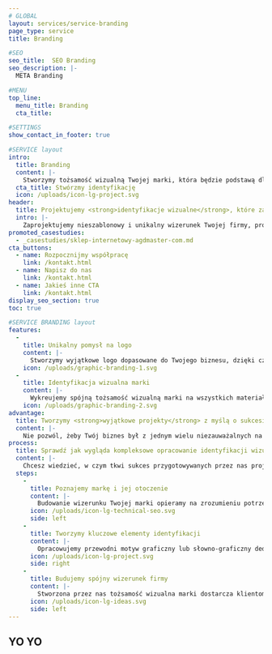 ```yaml
---
# GLOBAL 
layout: services/service-branding
page_type: service
title: Branding

#SEO
seo_title:  SEO Branding
seo_description: |-
  META Branding

#MENU 
top_line:
  menu_title: Branding
  cta_title:

#SETTINGS
show_contact_in_footer: true

#SERVICE layout
intro: 
  title: Branding
  content: |-
    Stworzymy tożsamość wizualną Twojej marki, która będzie podstawą dla rozwoju produktów i usług zapadających w pamięć użytkowników. Będą one nie tylko użyteczne, ale też estetyczne. Pozytywne wrażenie i spójność przekazu będzie kluczem do sukcesu Twojej firmy. 
  cta_title: Stwórzmy identyfikację
  icon: /uploads/icon-lg-project.svg
header:
  title: Projektujemy <strong>identyfikacje wizualne</strong>, które zapadają w pamięć
  intro: |-
    Zaprojektujemy nieszablonowy i unikalny wizerunek Twojej firmy, produktu lub usługi, który zaskoczy klientów i przyciągnie ich uwagę.
promoted_casestudies:
  - _casestudies/sklep-internetowy-agdmaster-com.md
cta_buttons:
  - name: Rozpocznijmy współpracę
    link: /kontakt.html
  - name: Napisz do nas
    link: /kontakt.html
  - name: Jakieś inne CTA
    link: /kontakt.html
display_seo_section: true
toc: true 

#SERVICE BRANDING layout
features:
  -
    title: Unikalny pomysł na logo
    content: |-
      Stworzymy wyjątkowe logo dopasowane do Twojego biznesu, dzięki czemu utrwalisz wizerunek marki w oczach klientów. Będzie to podstawa jej komunikacji z otoczeniem.
    icon: /uploads/graphic-branding-1.svg
  -
    title: Identyfikacja wizualna marki
    content: |-
      Wykreujemy spójną tożsamość wizualną marki na wszystkich materiałach firmowych i promocyjnych. Wpłynie to na wizerunek Twojego biznesu w oczach odbiorcy.
    icon: /uploads/graphic-branding-2.svg
advantage:
  title: Tworzymy <strong>wyjątkowe projekty</strong> z myślą o sukcesie Twojej marki
  content: |-
    Nie pozwól, żeby Twój biznes był z jednym wielu niezauważalnych na rynku. Sam produkt lub usługa to połowa sukcesu - potrzebny jest aspekt wizualny, który sprawi, że zaskoczysz potencjalnych klientów i przyciągniesz ich uwagę. Tworzymy nieszablonowe identyfikacje wizualne, które wyróżniają silne marki. Chcesz, żeby Twoja firma była jedną z nich? Zaufaj nam - znamy się na tym, co robimy.
process:
  title: Sprawdź jak wygląda kompleksowe opracowanie identyfikacji wizualnej marki
  content: |-
    Chcesz wiedzieć, w czym tkwi sukces przygotowywanych przez nas projektów? To przede wszystkim zaplanowanie działań związanych ze stworzeniem tożsamości wizualnej marki, które opieramy na dokładnym poznaniu biznesu i określeniu potrzeb, na które ma odpowiadać.
  steps:
    -
      title: Poznajemy markę i jej otoczenie
      content: |-
        Budowanie wizerunku Twojej marki opieramy na zrozumieniu potrzeb odbiorców. Wiemy, że to coś więcej niż sama nazwa, dlatego koncentrujemy się na wyjątkowym charakterze biznesu i podkreślamy jego unikalne wartości. To pozwala zbudować podstawy, które wzbudzą zaufanie u Twoich klientów.
      icon: /uploads/icon-lg-technical-seo.svg
      side: left
    -
      title: Tworzymy kluczowe elementy identyfikacji
      content: |-
        Opracowujemy przewodni motyw graficzny lub słowno-graficzny dedykowany dla Twojego biznesu. Dobieramy odpowiednią kolorystykę i łączymy ją z typografią. Tworzymy dla Ciebie logotyp i key visuale, które obrazują najważniejsze wartości firmy w oczach odbiorcy. 
      icon: /uploads/icon-lg-project.svg
      side: right
    -
      title: Budujemy spójny wizerunek firmy
      content: |-
        Stworzona przez nas tożsamość wizualna marki dostarcza klientom informacji, czego mogą oczekiwać od Twoich produktów i usług. Wskazuje, co wyróżnia je na tle konkurencji. Dzięki niej możesz prowadzić spójną komunikacją z odbiorcami swojego biznesu.
      icon: /uploads/icon-lg-ideas.svg
      side: left
---
```

YO YO
---